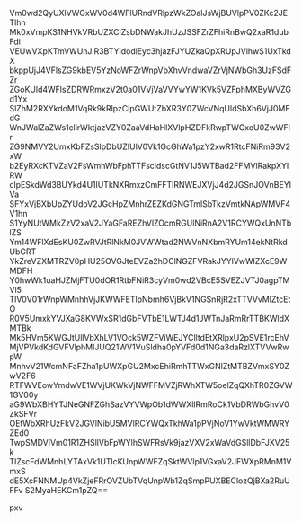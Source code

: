 Vm0wd2QyUXlVWGxWV0d4WFlURndVRlpzWkZOalJsWjBUVlpPV0ZKc2JETlhh
Mk0xVmpKS1NHVkVRbUZXClZsbDNWakJhUzJSSFZrZFhiRnBwQ2xaR1dubFdi
VEUwVXpKTmVWUnJiR3BTYldodlEyc3hjazFJYUZkaQpXRUpJVlhwS1UxTkdX
bkppUjJ4VFlsZG9kbEV5YzNoWFZrWnpVbXhvVndwaVZrVjNWbGh3UzFSdFZr
ZGoKUld4WFlsZDRWRmxzV2t0a01VVjVaVVYwYW1KVk5VZFphMXByWVZGd1Yx
SlZhM2RXYkdoM1VqRk9kRlpzClpGWUtZbXR3Y0ZWcVNqUldSbXh6VjJ0MFdG
WnJWalZaZWs1cllrWktjazVZY0ZaaVdHaHlXVlpHZDFkRwpTWGxoU0ZwWFlr
ZG9NMVY2UmxKbFZsSlpDbUZIUlV0Vk1GcGhWa1pzY2xwR1RtcFNiRm93V2xW
b2EyRXcKTVZaV2FsWmhWbFphTTFscldscGtNV1J5WTBad2FFMVlRakpXYlRW
clpESkdWd3BUYkd4U1lUTkNXRmxzCmFFTlRNWEJXVjJ4d2JGSnJOVnBEYlVa
SFYxVjBXbUpZYUdoV2JGcHpZMnhrZEZKdGNGTmlSbTkzVmtkNApWMVF4V1hn
S1YyNUtWMkZzV2xaV2JYaGFaREZhVlZOcmRGUlNiRnA2V1RCYWQxUnNTblZS
Ym14WFlXdEsKU0ZwRVJtRlNkM0JVWWtad2NWVnNXbmRYUm14ekNtRkdUbGRT
YkZreVZXMTRZV0pHU25OVGJteEVZa2hDClNGZFVRakJYYlVwWlZXcE9WMDFH
Y0hwWk1uaHJZMjFTU0dOR1RtbFNiR3cyVm0wd2VBcE5SVEZJVTJ0agpTMVl5
TlV0V01rWnpWMnhhVjJKWWFETlpNbmh6VjBkV1NGSnRjR2xTTVVvMlZtcEtO
R0V5UmxkYVJXaG8KVWxSR1dGbFVTbE1LWTJ4d1JWTnJaRmRrTTBKWldXMTBk
Mk5HVm5KWGJtUllVbXhLV1VOck5WZFViWEJYClltdEtXRlpxU2pSVE1rcEhV
MjVPVkdKdGVFVlphMlJUQ21WV1VuSldha0pYVFd0d1NGa3daRzlXTVVwRwpW
MnhvV21WcmNFaFZha1pUWXpGU2MxcEhiRmhTTWxGNlZtMTBZVmxSY0ZwV2F6
RTFWVEowYmdwVE1WVjUKWkVjNWFFMVZjRWhXTW5oelZqQXhTR0ZGVW1GV00y
aG9WbXBHYTJNeGNFZGhSazVYVWpOb1dWWXllRmRoCk1VbDRWbGhvV0ZkSFVr
OEtWbXRhUzFkV2JGVlNibU5MVlRCYWQxTkhWa1pPVjNoV1YwVktWMWRYZEd0
TwpSMDVIVm01R1ZHSllVbFpWYlhSWFRsVk9jazVXV2xWaVdGSllDbFJXV25k
TlZscFdWMnhLYTAxVk1UTlcKUnpWWFZqSktWVlp1VGxaV2JFWXpRMnM1VmxS
dE5XcFNNMUp4VkZjeFRrOVZUbTVqUnpWb1ZqSmpPUXBEClozQjBXa2RuUFFv
S2MyaHEKCm1pZQ==

pxv